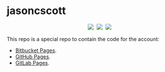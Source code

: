 # jasoncscott

<p align="center">
  <kbd>
      <img src="https://img.shields.io/badge/Bitbucket-0052CC?logo=Bitbucket&logoColor=white" />
      <img src="https://img.shields.io/badge/GitHub-7BBB6E?logo=GitHub&logoColor=white" />
      <img src="https://img.shields.io/badge/GitLab-FC6D26?logo=GitLab&logoColor=white" />
  </kbd>
</p>

This repo is a special repo to contain the code for the account:
 - [Bitbucket Pages](https://jasoncscott.bitbucket.io/).
 - [GitHub Pages](https://jasoncscott.github.io/).
 - [GitLab Pages](https://jasoncscott.gitlab.io/).
